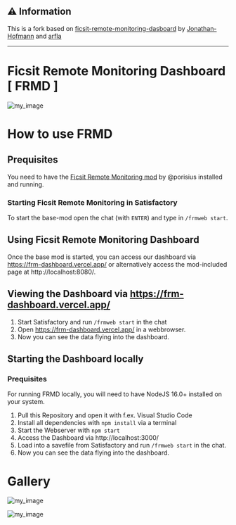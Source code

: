 ## ⚠ Information

This is a fork based on [ficsit-remote-monitoring-dasboard](https://github.com/Jonathan-Hofmann/ficsit-remote-monitoring-dasboard) by [Jonathan-Hofmann](https://github.com/Jonathan-Hofmann) and [arfla](https://github.com/arfla)

---

# Ficsit Remote Monitoring Dashboard [ FRMD ]

![my_image](./docs/assets/header_image.png)

<!-- ## A nicely designed Dashboard for the Ficsit Remote Monitoring Mod.  -->
<!--
<br/>
<br/> -->

# How to use FRMD

## Prequisites

You need to have the [Ficsit Remote Monitoring mod](https://ficsit.app/mod/FicsitRemoteMonitoring) by @porisius installed and running.

### Starting Ficsit Remote Monitoring in Satisfactory

To start the base-mod open the chat (with `ENTER`) and type in `/frmweb start`.

## Using Ficsit Remote Monitoring Dashboard

Once the base mod is started, you can access our dashboard via https://frm-dashboard.vercel.app/ or alternatively access the mod-included page at http://localhost:8080/.

## Viewing the Dashboard via https://frm-dashboard.vercel.app/

1. Start Satisfactory and run `/frmweb start` in the chat
2. Open https://frm-dashboard.vercel.app/ in a webbrowser.
3. Now you can see the data flying into the dashboard.

## Starting the Dashboard locally

### Prequisites

For running FRMD locally, you will need to have NodeJS 16.0+ installed on your system.

1. Pull this Repository and open it with f.ex. Visual Studio Code
2. Install all dependencies with `npm install` via a terminal
3. Start the Webserver with `npm start`
4. Access the Dashboard via http://localhost:3000/
5. Load into a savefile from Satisfactory and run `/frmweb start` in the chat.
6. Now you can see the data flying into the dashboard.

# Gallery

![my_image](./docs/assets/Frame%201592.png)

![my_image](./docs/assets/Frame%201593.png)
